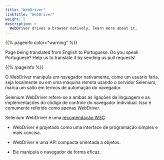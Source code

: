 ```yaml
---
title: "WebDriver"
linkTitle: "WebDriver"
weight: 5
description: >
  WebDriver drives a browser natively, learn more about it.
---
```


{{% pageinfo color="warning" %}}
<p class="lead">
   <i class="fas fa-language display-4"></i> 
   Page being translated from 
   English to Portuguese. Do you speak Portuguese? Help us to translate
   it by sending us pull requests!
</p>
{{% /pageinfo %}}

O WebDriver manipula um navegador nativamente, como um usuário faria, seja localmente
ou em uma máquina remota usando o servidor Selenium,
marca um salto em termos de automação do navegador.

Selenium WebDriver refere-se a ambas as ligações de linguagem
e as implementações do código de controle do navegador individual.
Isso é comumente referido como apenas _WebDriver_.

Selenium WebDriver é uma [recomendação W3C](https://www.w3.org/TR/webdriver1/)

* WebDriver é projetado como uma interface de programação simples
   e mais concisa.

* WebDriver é uma API compacta orientada a objetos.

* Ele manipula o navegador de forma eficaz.